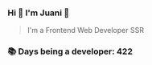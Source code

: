 ### Hi 👋 I&#39;m Juani 🦁

> I&#39;m a Frontend Web Developer SSR

### 📚 Days being a developer: 422
